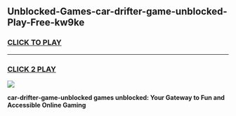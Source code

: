 
## Unblocked-Games-car-drifter-game-unblocked-Play-Free-kw9ke
<h3>
<a href="https://premium76.site?title=car-drifter-game-unblocked&ref=09A">CLICK TO PLAY</a></h3>
<hr>

<h3>
<a href="https://premium76.site?title=car-drifter-game-unblocked&ref=09A">CLICK 2 PLAY</a>
  
</h3>

<a href="https://premium76.site?title=car-drifter-game-unblocked&ref=09A"><img src="https://clearcache.store/games.png"></a>


**car-drifter-game-unblocked games unblocked: Your Gateway to Fun and Accessible Online Gaming**
